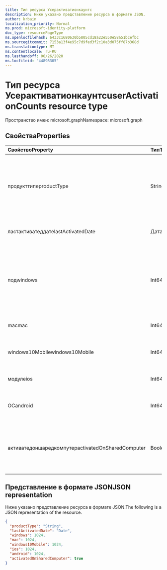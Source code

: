 ```yaml
---
title: Тип ресурса Усерактиватионкаунтс
description: Ниже указано представление ресурса в формате JSON.
author: krbain
localization_priority: Normal
ms.prod: microsoft-identity-platform
doc_type: resourcePageType
ms.openlocfilehash: 6433c1680630b5805cd18a22e550e58a51bcefbc
ms.sourcegitcommit: 7153a13f4e95c7d9fed3f2c10a3d075ff87b368d
ms.translationtype: MT
ms.contentlocale: ru-RU
ms.lasthandoff: 06/26/2020
ms.locfileid: "44898305"
---
```

# <a name="useractivationcounts-resource-type"></a><span data-ttu-id="d3d39-103">Тип ресурса Усерактиватионкаунтс</span><span class="sxs-lookup"><span data-stu-id="d3d39-103">userActivationCounts resource type</span></span>

<span data-ttu-id="d3d39-104">Пространство имен: microsoft.graph</span><span class="sxs-lookup"><span data-stu-id="d3d39-104">Namespace: microsoft.graph</span></span>

## <a name="properties"></a><span data-ttu-id="d3d39-105">Свойства</span><span class="sxs-lookup"><span data-stu-id="d3d39-105">Properties</span></span>

| <span data-ttu-id="d3d39-106">Свойство</span><span class="sxs-lookup"><span data-stu-id="d3d39-106">Property</span></span>          | <span data-ttu-id="d3d39-107">Тип</span><span class="sxs-lookup"><span data-stu-id="d3d39-107">Type</span></span>   | <span data-ttu-id="d3d39-108">Описание</span><span class="sxs-lookup"><span data-stu-id="d3d39-108">Description</span></span>                              |
| :---------------- | :----- | ---------------------------------------- |
| <span data-ttu-id="d3d39-109">продукттипе</span><span class="sxs-lookup"><span data-stu-id="d3d39-109">productType</span></span>       | <span data-ttu-id="d3d39-110">String</span><span class="sxs-lookup"><span data-stu-id="d3d39-110">String</span></span> | <span data-ttu-id="d3d39-111">Тип продукта, например "Microsoft 365 профессиональный плюс" или "клиент Project".</span><span class="sxs-lookup"><span data-stu-id="d3d39-111">The product type, such as "Microsoft 365 ProPlus"or "Project Client".</span></span> |
| <span data-ttu-id="d3d39-112">ластактиватеддате</span><span class="sxs-lookup"><span data-stu-id="d3d39-112">lastActivatedDate</span></span> | <span data-ttu-id="d3d39-113">Дата</span><span class="sxs-lookup"><span data-stu-id="d3d39-113">Date</span></span>   | <span data-ttu-id="d3d39-114">Дата последней активации.</span><span class="sxs-lookup"><span data-stu-id="d3d39-114">The date of the latest activation.</span></span>       |
| <span data-ttu-id="d3d39-115">под</span><span class="sxs-lookup"><span data-stu-id="d3d39-115">windows</span></span>           | <span data-ttu-id="d3d39-116">Int64</span><span class="sxs-lookup"><span data-stu-id="d3d39-116">Int64</span></span>  | <span data-ttu-id="d3d39-117">Счетчик активаций в Windows.</span><span class="sxs-lookup"><span data-stu-id="d3d39-117">The activation count on Windows.</span></span> <span data-ttu-id="d3d39-118">Это число включает все активации на любом компьютере с Windows.</span><span class="sxs-lookup"><span data-stu-id="d3d39-118">This number includes every activation on any Windows computer.</span></span> |
| <span data-ttu-id="d3d39-119">mac</span><span class="sxs-lookup"><span data-stu-id="d3d39-119">mac</span></span>               | <span data-ttu-id="d3d39-120">Int64</span><span class="sxs-lookup"><span data-stu-id="d3d39-120">Int64</span></span>  | <span data-ttu-id="d3d39-121">Число активаций в Mac OS.</span><span class="sxs-lookup"><span data-stu-id="d3d39-121">The activation count on Mac OS.</span></span>          |
| <span data-ttu-id="d3d39-122">windows10Mobile</span><span class="sxs-lookup"><span data-stu-id="d3d39-122">windows10Mobile</span></span>   | <span data-ttu-id="d3d39-123">Int64</span><span class="sxs-lookup"><span data-stu-id="d3d39-123">Int64</span></span>  | <span data-ttu-id="d3d39-124">Счетчик активаций для Windows 10 Mobile.</span><span class="sxs-lookup"><span data-stu-id="d3d39-124">The activation count on Windows 10 mobile.</span></span> |
| <span data-ttu-id="d3d39-125">модуле</span><span class="sxs-lookup"><span data-stu-id="d3d39-125">ios</span></span>               | <span data-ttu-id="d3d39-126">Int64</span><span class="sxs-lookup"><span data-stu-id="d3d39-126">Int64</span></span>  | <span data-ttu-id="d3d39-127">Счетчик активаций на iOS.</span><span class="sxs-lookup"><span data-stu-id="d3d39-127">The activation count on iOS.</span></span>             |
| <span data-ttu-id="d3d39-128">ОС</span><span class="sxs-lookup"><span data-stu-id="d3d39-128">android</span></span>           | <span data-ttu-id="d3d39-129">Int64</span><span class="sxs-lookup"><span data-stu-id="d3d39-129">Int64</span></span>  | <span data-ttu-id="d3d39-130">Счетчик активаций на устройстве с Android.</span><span class="sxs-lookup"><span data-stu-id="d3d39-130">The activation count on an Android device.</span></span>  |
| <span data-ttu-id="d3d39-131">активатедоншаредкомпутер</span><span class="sxs-lookup"><span data-stu-id="d3d39-131">activatedOnSharedComputer</span></span>   | <span data-ttu-id="d3d39-132">Boolean</span><span class="sxs-lookup"><span data-stu-id="d3d39-132">Boolean</span></span> | <span data-ttu-id="d3d39-133">Имеет значение true, если пользователь использовал продукт на общедоступном компьютере.</span><span class="sxs-lookup"><span data-stu-id="d3d39-133">True if the user used the product on a shared computer before.</span></span> |

## <a name="json-representation"></a><span data-ttu-id="d3d39-134">Представление в формате JSON</span><span class="sxs-lookup"><span data-stu-id="d3d39-134">JSON representation</span></span>

<span data-ttu-id="d3d39-135">Ниже указано представление ресурса в формате JSON.</span><span class="sxs-lookup"><span data-stu-id="d3d39-135">The following is a JSON representation of the resource.</span></span>

<!-- {
  "blockType": "resource",
  "@odata.type": "microsoft.graph.userActivationCounts"
} -->

```json
{
  "productType": "String", 
  "lastActivatedDate": "Date", 
  "windows": 1024, 
  "mac": 1024, 
  "windows10Mobile": 1024, 
  "ios": 1024, 
  "android": 1024,
  "activatedOnSharedComputer": true 
}
```
